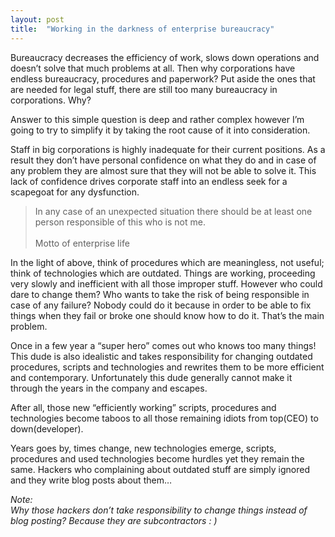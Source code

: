 ```yaml
---
layout: post
title:  "Working in the darkness of enterprise bureaucracy"
---
```


Bureaucracy decreases the efficiency of work, slows down operations and doesn’t solve that much problems at all. Then why corporations have endless bureaucracy, procedures and paperwork? Put aside the ones that are needed for legal stuff, there are still too many bureaucracy in corporations. Why?

Answer to this simple question is deep and rather complex however I’m going to try to simplify it by taking the root cause of it into consideration.

Staff in big corporations is highly inadequate for their current positions. As a result they don’t have personal confidence on what they do and in case of any problem they are almost sure that they will not be able to solve it. This lack of confidence drives corporate staff into an endless seek for a scapegoat for any dysfunction.

>In any case of an unexpected situation there should be at least one person responsible of this who is not me.
><br><br>
><span class="pull-right">Motto of enterprise life</span>
><br>

In the light of above, think of procedures which are meaningless, not useful; think of technologies which are outdated. Things are working, proceeding very slowly and inefficient with all those improper stuff. However who could dare to change them? Who wants to take the risk of being responsible in case of any failure? Nobody could do it because in order to be able to fix things when they fail or broke one should know how to do it. That’s the main problem.

Once in a few year a “super hero” comes out who knows too many things! This dude is also idealistic and takes responsibility for changing outdated procedures, scripts and technologies and rewrites them to be more efficient and contemporary. Unfortunately this dude generally cannot make it through the years in the company and escapes.

After all, those new “efficiently working” scripts, procedures and technologies become taboos to all those remaining idiots from top(CEO) to down(developer).

Years goes by, times change, new technologies emerge, scripts, procedures and used technologies  become hurdles yet they remain the same. Hackers who complaining about outdated stuff are simply ignored and they write blog posts about them…

*Note: <br>Why those hackers don’t take responsibility to change things instead of blog posting? Because they are subcontractors : )*
